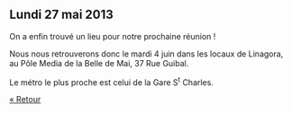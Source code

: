## Lundi 27 mai 2013

On a enfin trouvé un lieu pour notre prochaine réunion !

Nous nous retrouverons donc le mardi 4 juin dans les locaux de Linagora, au
Pôle Media de la Belle de Mai, 37 Rue Guibal.

Le métro le plus proche est celui de la Gare S<sup>t</sup> Charles.

[« Retour](./)
